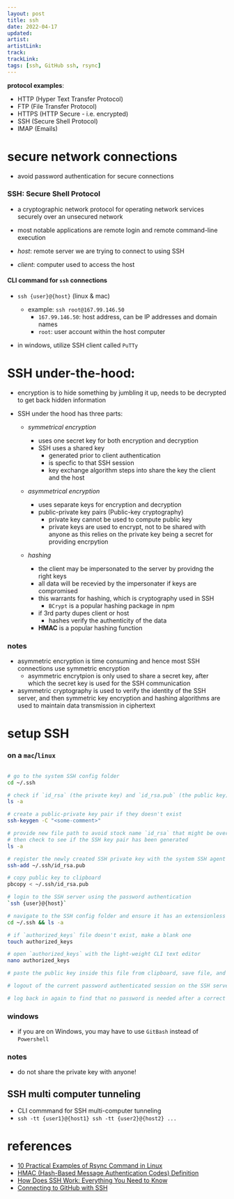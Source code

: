 ```yaml
---
layout: post
title: ssh
date: 2022-04-17
updated: 
artist: 
artistLink: 
track: 
trackLink: 
tags: [ssh, GitHub ssh, rsync]
---
```


**protocol examples**:
- HTTP (Hyper Text Transfer Protocol)
- FTP (File Transfer Protocol)
- HTTPS (HTTP Secure - i.e. encrypted)
- SSH (Secure Shell Protocol)
- IMAP (Emails)

# secure network connections

- avoid password authentication for secure connections  

### **SSH**: Secure Shell Protocol
  - a cryptographic network protocol for operating network services securely over an unsecured network
  - most notable applications are remote login and remote command-line execution

- *host*: remote server we are trying to connect to using SSH
- *client*: computer used to access the host

#### CLI command for `ssh` connections

- `ssh {user}@{host}` (linux & mac)
  - example: `ssh root@167.99.146.50` 
    - `167.99.146.50`: host address, can be IP addresses and domain names
    - `root`: user account within the host computer


- in windows, utilize SSH client called `PuTTy`

# SSH under-the-hood:

- encryption is to hide something by jumbling it up, needs to be decrypted to get back hidden information

- SSH under the hood has three parts:
  - *symmetrical encryption*
    - uses one secret key for both encryption and decryption
    - SSH uses a shared key
      - generated prior to client authentication 
      - is specfic to that SSH session
      - key exchange algorithm steps into share the key the client and the host
     
    
  - *asymmetrical encryption* 
    - uses separate keys for encryption and decryption
    - public-private key pairs (Public-key cryptography)
      - private key cannot be used to compute public key 
      - private keys are used to encrypt, not to be shared with anyone as this relies on the private key being a secret for providing encrpytion

       
  - *hashing*
    - the client may be impersonated to the server by providng the right keys
    - all data will be recevied by the impersonater if keys are compromised
    - this warrants for hashing, which is cryptography used in SSH
       - `BCrypt` is a popular hashing package in npm
    - if 3rd party dupes client or host
      - hashes verify the authenticity of the data 
    - **HMAC** is a popular hashing function


### notes

- asymmetric encryption is time consuming and hence most SSH connections use symmetric encryption
  - asymmetric encrytpion is only used to share a secret key, after which the secret key is used for the SSH communication
- asymmetric cryptography is used to verify the identity of the SSH server, and then symmetric key encryption and hashing algorithms are used to maintain data transmission in ciphertext


# setup SSH 

### on a `mac`/`linux`

```zsh

# go to the system SSH config folder 
cd ~/.ssh

# check if `id_rsa` (the private key) and `id_rsa.pub` (the public key) exist
ls -a

# create a public-private key pair if they doesn't exist
ssh-keygen -C "<some-comment>"

# provide new file path to avoid stock name `id_rsa` that might be over-written 
# then check to see if the SSH key pair has been generated
ls -a

# register the newly created SSH private key with the system SSH agent
ssh-add ~/.ssh/id_rsa.pub

# copy public key to clipboard
pbcopy < ~/.ssh/id_rsa.pub

# login to the SSH server using the password authentication 
`ssh {user}@{host}` 

# navigate to the SSH config folder and ensure it has an extensionless file named `authorized_keys`
cd ~/.ssh && ls -a

# if `authorized_keys` file doesn't exist, make a blank one
touch authorized_keys

# open `authorized_keys` with the light-weight CLI text editor
nano authorized_keys

# paste the public key inside this file from clipboard, save file, and exit

# logout of the current password authenticated session on the SSH server

# log back in again to find that no password is needed after a correct SSH setup

```

### windows 

- if you are on Windows, you may have to use `GitBash` instead of `Powershell`


### notes 
- do not share the private key with anyone! 

## SSH multi computer tunneling
- CLI commmand for SSH multi-computer tunneling 
- `ssh -tt {user1}@{host1} ssh -tt {user2}@{host2} ...`

# references

- [10 Practical Examples of Rsync Command in Linux](https://www.tecmint.com/rsync-local-remote-file-synchronization-commands/)
- [HMAC (Hash-Based Message Authentication Codes) Definition](https://www.okta.com/identity-101/hmac/)
- [How Does SSH Work: Everything You Need to Know](https://www.hostinger.in/tutorials/ssh-tutorial-how-does-ssh-work)
- [Connecting to GitHub with SSH](https://docs.github.com/en/authentication/connecting-to-github-with-ssh)
